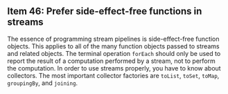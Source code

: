 ## Item 46: Prefer side-effect-free functions in streams

The essence of programming stream pipelines is side-effect-free function objects.
This applies to all of the many function objects passed to streams and related objects.
The terminal operation `forEach` should only be used to report the result of a computation performed by a stream,
not to perform the computation. In order to use streams properly, you have to know about collectors. The most important collector
factories are `toList`, `toSet`, `toMap`, `groupingBy`, and `joining`.
